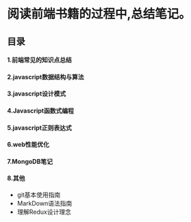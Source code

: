 # 阅读前端书籍的过程中,总结笔记。

## 目录


#### 1.前端常见的知识点总结
#### 2.javascript数据结构与算法
#### 3.javascript设计模式
#### 4.Javascript函数式编程
#### 5.javascript正则表达式
#### 6.web性能优化
#### 7.MongoDB笔记
#### 8.其他
- git基本使用指南
- MarkDown语法指南
- 理解Redux设计理念
